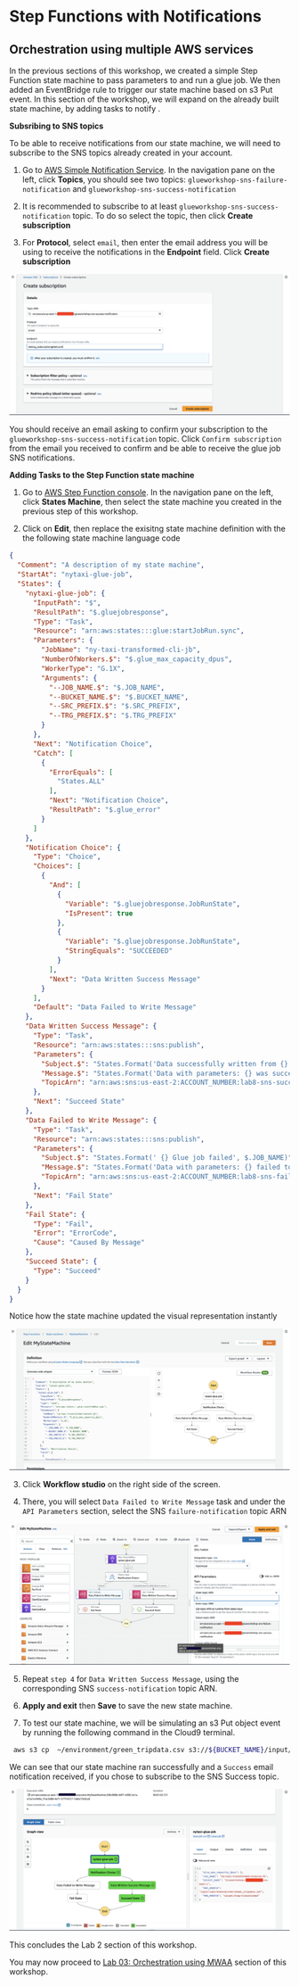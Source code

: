 # Step Functions with Notifications

## Orchestration using multiple AWS services


In the previous sections of this workshop, we created a simple Step Function state machine to pass parameters to and run a glue job. We then added an EventBridge rule to trigger our state machine based on s3 Put event.
In this section of the workshop, we will expand on the already built state machine, by adding tasks to notify .

**Subsribing to SNS topics**

To be able to receive notifications from our state machine, we will need to subscribe to the SNS topics already created in your account.

1. Go to [AWS Simple Notification Service](https://us-east-2.console.aws.amazon.com/sns/). In the navigation pane on the left, click **Topics**, you should see two topics: `glueworkshop-sns-failure-notification` and `glueworkshop-sns-success-notification`

2. It is recommended to subscribe to at least `glueworkshop-sns-success-notification` topic. To do so select the topic, then click **Create subscription**

3. For **Protocol**, select `email`, then enter the email address you will be using to receive the notifications in the **Endpoint** field. Click **Create subscription**

![failed state machine](/static/Glue%20Jobs/Lab%203/step-functions-screenshots/lab8-3-0.png)

You should receive an email asking to confirm your subscription to the `glueworkshop-sns-success-notification` topic. Click `Confirm subscription` from the email you received to confirm and be able to receive the glue job SNS notifications.

**Adding Tasks to the Step Function state machine**

1.	Go to [AWS Step Function console](https://us-east-2.console.aws.amazon.com/states/). In the navigation pane on the left, click **States Machine**, then select the state machine you created in the previous step of this workshop.

2. Click on **Edit**, then replace the exisitng state machine definition with the  the following state machine language code 

```JSON
{
  "Comment": "A description of my state machine",
  "StartAt": "nytaxi-glue-job",
  "States": {
    "nytaxi-glue-job": {
      "InputPath": "$",
      "ResultPath": "$.gluejobresponse",
      "Type": "Task",
      "Resource": "arn:aws:states:::glue:startJobRun.sync",
      "Parameters": {
        "JobName": "ny-taxi-transformed-cli-jb",
        "NumberOfWorkers.$": "$.glue_max_capacity_dpus",
        "WorkerType": "G.1X",
        "Arguments": {
          "--JOB_NAME.$": "$.JOB_NAME",
          "--BUCKET_NAME.$": "$.BUCKET_NAME",
          "--SRC_PREFIX.$": "$.SRC_PREFIX",
          "--TRG_PREFIX.$": "$.TRG_PREFIX"
        }
      },
      "Next": "Notification Choice",
      "Catch": [
        {
          "ErrorEquals": [
            "States.ALL"
          ],
          "Next": "Notification Choice",
          "ResultPath": "$.glue_error"
        }
      ]
    },
    "Notification Choice": {
      "Type": "Choice",
      "Choices": [
        {
          "And": [
            {
              "Variable": "$.gluejobresponse.JobRunState",
              "IsPresent": true
            },
            {
              "Variable": "$.gluejobresponse.JobRunState",
              "StringEquals": "SUCCEEDED"
            }
          ],
          "Next": "Data Written Success Message"
        }
      ],
      "Default": "Data Failed to Write Message"
    },
    "Data Written Success Message": {
      "Type": "Task",
      "Resource": "arn:aws:states:::sns:publish",
      "Parameters": {
        "Subject.$": "States.Format('Data successfully written from {} into S3', $.JOB_NAME)",
        "Message.$": "States.Format('Data with parameters: {} was successfully written from {} into S3.\n\n It can be found under path:\n {}',  $.SRC_PREFIX, $.BUCKET_NAME, $.TRG_PREFIX)",
        "TopicArn": "arn:aws:sns:us-east-2:ACCOUNT_NUMBER:lab8-sns-success-notification"
      },
      "Next": "Succeed State"
    },
    "Data Failed to Write Message": {
      "Type": "Task",
      "Resource": "arn:aws:states:::sns:publish",
      "Parameters": {
        "Subject.$": "States.Format(' {} Glue job failed', $.JOB_NAME)",
        "Message.$": "States.Format('Data with parameters: {} failed to write from {} into path {}',  $.BUCKET_NAME, $.SRC_PREFIX, $.SRC_PREFIX)",
        "TopicArn": "arn:aws:sns:us-east-2:ACCOUNT_NUMBER:lab8-sns-failure-notification"
      },
      "Next": "Fail State"
    },
    "Fail State": {
      "Type": "Fail",
      "Error": "ErrorCode",
      "Cause": "Caused By Message"
    },
    "Succeed State": {
      "Type": "Succeed"
    }
  }
}
```

Notice how the state machine updated the visual representation instantly

![failed state machine](/static/Glue%20Jobs/Lab%203/step-functions-screenshots/lab8-3-1.png)

3. Click **Workflow studio** on the right side of the screen.

4. There, you will select `Data Failed to Write Message` task and under the `API Parameters` section, select the SNS `failure-notification` topic ARN 

![failed state machine](/static/Glue%20Jobs/Lab%203/step-functions-screenshots/lab8-3-2.png)


5. Repeat `step 4` for `Data Written Success Message`, using the corresponding SNS `success-notification` topic ARN.

6. **Apply and exit** then **Save** to save the new state machine.

7. To test our state machine, we will be simulating an s3 Put object event by running the following command in the Cloud9 terminal.

```bash
 aws s3 cp  ~/environment/green_tripdata.csv s3://${BUCKET_NAME}/input/lab2/eventdriven/
```

We can see that our state machine ran successfully and a `Success` email notification received, if you chose to subscribe to the SNS Success topic.

![failed state machine](/static/Glue%20Jobs/Lab%203/step-functions-screenshots/lab8-3-3.png)

This concludes the Lab 2 section of this workshop.

You may now proceed to [Lab 03: Orchestration using MWAA](/Lab%2003%3A%20Orchestration%20using%20MWAA/README.md) section of this workshop.